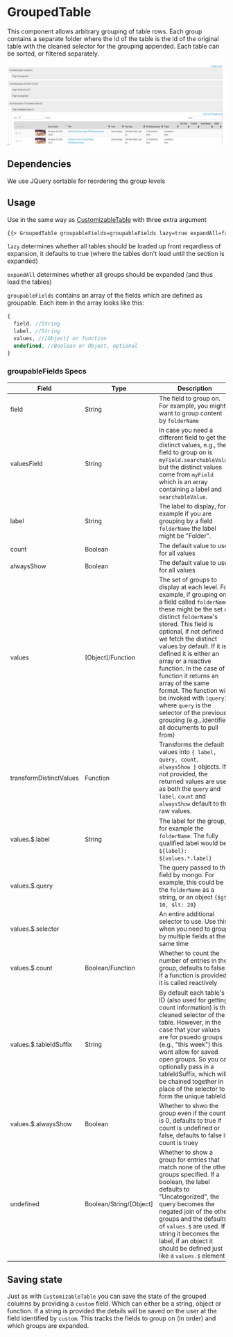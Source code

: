 # GroupedTable

This component allows arbitrary grouping of table rows. Each group contains a separate folder where the id of the table is the id of the original table with the cleaned selector for the grouping appended. Each table can be sorted, or filtered separately.

![An example of the grouped tables in action](./groupedTable2.png "Grouped Tables Example")


## Dependencies

We use JQuery sortable for reordering the group levels

## Usage

Use in the same way as [CustomizableTable](./docs/CustomizableTable.md) with three extra argument

```html
{{> GroupedTable groupableFields=groupableFields lazy=true expandAll=false ...}}
```

`lazy` determines whether all tables should be loaded up front reqardless of expansion, it defaults to true (where the tables don't load until the section is expanded)

`expandAll` determines whether all groups should be expanded (and thus load the tables)

`groupableFields` contains an array of the fields which are defined as groupable. Each item in the array looks like this:

```js
{
  field, //String
  label, //String
  values, //[Object] or function
  undefined, //Boolean or Object, optional
}
```

### groupableFields Specs

| Field | Type | Description | Default |
| - | - | - | - |
| field | String | The field to group on. For example, you might want to group content by `folderName` | Required |
| valuesField | String | In case you need a different field to get the distinct values, e.g., the field to group on is `myField.searchableValue` but the distinct values come from `myField` which is an array containing a label and `searchableValue`. | Optional |
| label | String | The label to display, for example if you are grouping by a field `folderName` the label might be "Folder". | Required |
| count | Boolean | The default value to use for all values | false |
| alwaysShow | Boolean | The default value to use for all values | Optional |
| values | [Object]/Function | The set of groups to display at each level. For example, if grouping on a field called `folderName` these might be the set of distinct `folderName`'s stored. This field is optional, if not defined we fetch the distinct values by default. If it is defined it is either an array or a reactive function. In the case of a function it returns an array of the same format. The function will be invoked with `(query)` where `query` is the selector of the previous grouping (e.g., identifies all documents to pull from) | Optional |
| transformDistinctValues | Function | Transforms the default values into `{ label, query, count, alwaysShow }` objects. If not provided, the returned values are used as both the `query` and `label`. `count` and `alwaysShow` default to the raw values. | Optional |
| values.$.label | String | The label for the group, for example the `folderName`. The fully qualified label would be `${label}: ${values.*.label}` | Required
| values.$.query | | The query passed to the field by mongo. For example, this could be the `folderName` as a string, or an object `{$gt: 10, $lt: 20}` | Optional (selector)
| values.$.selector | | An entire additional selector to use. Use this when you need to group by multiple fields at the same time | Optional (query)
| values.$.count | Boolean/Function | Whether to count the number of entries in the group, defaults to false. If a function is provided it is called reactively | false |
| values.$.tableIdSuffix | String | By default each table's ID (also used for getting count information) is the cleaned selector of the table. However, in the case that your values are for psuedo groups (e.g., "this week") this wont allow for saved open groups. So you can optionally pass in a tableIdSuffix, which will be chained together in place of the selector to form the unique tableId | Optional |
| values.$.alwaysShow | Boolean | Whether to shwo the group even if the count is 0, defaults to true if count is undefined or false, defaults to false if count is truey | Optional |
| undefined | Boolean/String/[Object] | Whether to show a group for entries that match none of the other groups specified. If a boolean, the label defaults to "Uncategorized", the query becomes the negated join of the other groups and the defaults of `values.$` are used. If a string it becomes the label, if an object it should be defined just like a `values.$` element | false

## Saving state

Just as with `CustomizableTable` you can save the state of the grouped columns by providing a `custom` field. Which can either be a string, object or function. If a string is provided the details will be saved on the user at the field identified by `custom`. This tracks the fields to group on (in order) and which groups are expanded.
